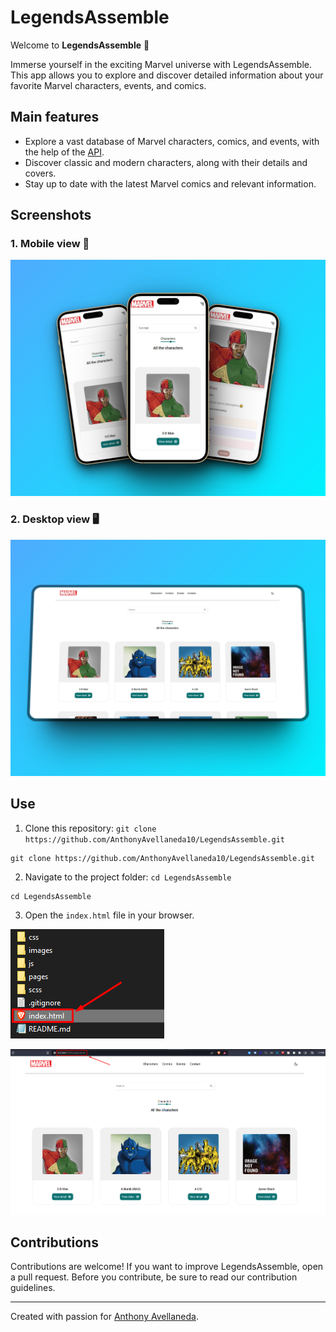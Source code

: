 # LegendsAssemble

Welcome to **LegendsAssemble** 🌟

Immerse yourself in the exciting Marvel universe with LegendsAssemble. This app allows you to explore and discover detailed information about your favorite Marvel characters, events, and comics.

## Main features

- Explore a vast database of Marvel characters, comics, and events, with the help of the [API](https://developer.marvel.com/account).
- Discover classic and modern characters, along with their details and covers.
- Stay up to date with the latest Marvel comics and relevant information.

## Screenshots

### 1. Mobile view 📱

![Screenshot 1](./images/preview_1.png)

### 2. Desktop view 🖥️

![Screenshot 2](./images/preview_2.png)

## Use

1. Clone this repository: `git clone https://github.com/AnthonyAvellaneda10/LegendsAssemble.git`

```shell
git clone https://github.com/AnthonyAvellaneda10/LegendsAssemble.git
```

2. Navigate to the project folder: `cd LegendsAssemble`

```shell
cd LegendsAssemble
```

3. Open the `index.html` file in your browser.

![Screenshot 3](./images/image.png)

![Screenshot 4](./images/main%20screen.png)

## Contributions

Contributions are welcome! If you want to improve LegendsAssemble, open a pull request. Before you contribute, be sure to read our contribution guidelines.

---

Created with passion for [Anthony Avellaneda](https://www.linkedin.com/in/AnthonyAvellanedaPaitán/).
